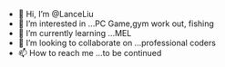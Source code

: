 - 👋 Hi, I’m @LanceLiu
- 👀 I’m interested in ...PC Game,gym work out, fishing
- 🌱 I’m currently learning ...MEL
- 💞️ I’m looking to collaborate on ...professional coders 
- 📫 How to reach me ...to be continued 

<!---
lanceliumeng/lanceliumeng is a ✨ special ✨ repository because its `README.md` (this file) appears on your GitHub profile.
You can click the Preview link to take a look at your changes.
--->
